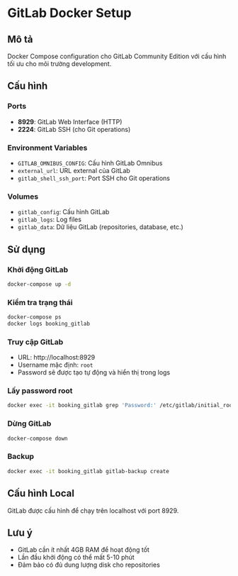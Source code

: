 # GitLab Docker Setup

## Mô tả
Docker Compose configuration cho GitLab Community Edition với cấu hình tối ưu cho môi trường development.

## Cấu hình

### Ports
- **8929**: GitLab Web Interface (HTTP)
- **2224**: GitLab SSH (cho Git operations)

### Environment Variables
- `GITLAB_OMNIBUS_CONFIG`: Cấu hình GitLab Omnibus
- `external_url`: URL external của GitLab
- `gitlab_shell_ssh_port`: Port SSH cho Git operations

### Volumes
- `gitlab_config`: Cấu hình GitLab
- `gitlab_logs`: Log files
- `gitlab_data`: Dữ liệu GitLab (repositories, database, etc.)

## Sử dụng

### Khởi động GitLab
```bash
docker-compose up -d
```

### Kiểm tra trạng thái
```bash
docker-compose ps
docker logs booking_gitlab
```

### Truy cập GitLab
- URL: http://localhost:8929
- Username mặc định: `root`
- Password sẽ được tạo tự động và hiển thị trong logs

### Lấy password root
```bash
docker exec -it booking_gitlab grep 'Password:' /etc/gitlab/initial_root_password
```

### Dừng GitLab
```bash
docker-compose down
```

### Backup
```bash
docker exec -it booking_gitlab gitlab-backup create
```

## Cấu hình Local
GitLab được cấu hình để chạy trên localhost với port 8929.

## Lưu ý
- GitLab cần ít nhất 4GB RAM để hoạt động tốt
- Lần đầu khởi động có thể mất 5-10 phút
- Đảm bảo có đủ dung lượng disk cho repositories
